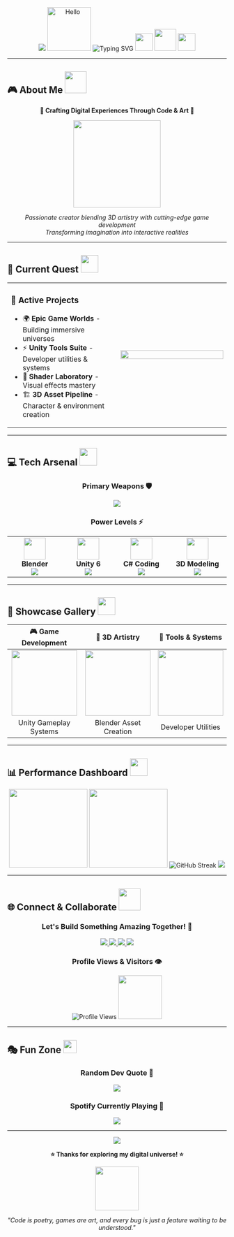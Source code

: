 <div align="center">
  
<!-- Animated Header with Multiple Effects -->
<img src="https://capsule-render.vercel.app/api?type=waving&color=gradient&customColorList=12&height=200&section=header&text=AWS%20GAME%20DEV&fontSize=70&fontColor=fff&animation=twinkling&fontAlignY=35&desc=Solo%20Game%20Developer%20%26%203D%20Artist&descAlignY=55&descSize=18" />

<!-- Animated Hello -->
<img src="https://media.giphy.com/media/hvRJCLFzcasrR4ia7z/giphy.gif" alt="Hello" width="100" />

<!-- Animated Typing Effect -->
<img src="https://readme-typing-svg.herokuapp.com?font=Fira+Code&size=35&duration=3000&pause=1000&color=36BCF7&center=true&vCenter=true&multiline=true&width=800&height=100&lines=Welcome+to+my+Digital+Universe!;Creating+Immersive+Game+Worlds;Blender+%7C+Unity+%7C+Unreal+Engine" alt="Typing SVG" />

<!-- 3D Rotating Cube Animation -->
<img src="https://media.giphy.com/media/ZVik7pBtu9dNS/giphy.gif" width="40"/>
<img src="https://media.giphy.com/media/WUlplcMpOCEmTGBtBW/giphy.gif" width="50">
<img src="https://media.giphy.com/media/ZVik7pBtu9dNS/giphy.gif" width="40"/>

</div>

---

## 🎮 About Me <img src="https://media.giphy.com/media/mGcNjsfWAjY5AEZNw6/giphy.gif" width="50">

<div align="center">
  
**🌟 Crafting Digital Experiences Through Code & Art 🌟**

<img src="https://media.giphy.com/media/3oKIPEqDGUULpEU0aQ/giphy.gif" width="200"/>

*Passionate creator blending 3D artistry with cutting-edge game development*  
*Transforming imagination into interactive realities*

</div>

---

## 🚀 Current Quest <img src="https://media.giphy.com/media/WFZvB7VIXBgiz3oDXE/giphy.gif" width="40">

<table>
<tr>
<td width="50%">

### 🎯 Active Projects
- 🌍 **Epic Game Worlds** - Building immersive universes
- ⚡ **Unity Tools Suite** - Developer utilities & systems  
- 🎨 **Shader Laboratory** - Visual effects mastery
- 🏗️ **3D Asset Pipeline** - Character & environment creation

</td>
<td width="50%">

<img src="https://media.giphy.com/media/qgQUggAC3Pfv687qPC/giphy.gif" width="100%"/>

</td>
</tr>
</table>

---

## 💻 Tech Arsenal <img src="https://media.giphy.com/media/WUlplcMpOCEmTGBtBW/giphy.gif" width="40">

<div align="center">

### Primary Weapons 🛡️

<img src="https://skillicons.dev/icons?i=blender,unity,unreal,cs,cpp,python,git,vscode&perline=4&theme=dark" />

### Power Levels ⚡

<table align="center">
<tr>
<td align="center" width="200">
<img src="https://media.giphy.com/media/iY8CRBdQXODJSCERIr/giphy.gif" width="50"/><br/>
<b>Blender</b><br/>
<img src="https://progress-bar.dev/90/?scale=100&title=Mastery&width=120&color=babaca&suffix=%"/>
</td>
<td align="center" width="200">
<img src="https://media.giphy.com/media/IdyAQJVN2kVPNUrojM/giphy.gif" width="50"/><br/>
<b>Unity 6</b><br/>
<img src="https://progress-bar.dev/95/?scale=100&title=Expert&width=120&color=babaca&suffix=%"/>
</td>
<td align="center" width="200">
<img src="https://media.giphy.com/media/fwbZnTftCXVocKzfxR/giphy.gif" width="50"/><br/>
<b>C# Coding</b><br/>
<img src="https://progress-bar.dev/90/?scale=100&title=Advanced&width=120&color=babaca&suffix=%"/>
</td>
<td align="center" width="200">
<img src="https://media.giphy.com/media/ln7z2eWriiQAllfVgn/giphy.gif" width="50"/><br/>
<b>3D Modeling</b><br/>
<img src="https://progress-bar.dev/88/?scale=100&title=Pro&width=120&color=babaca&suffix=%"/>
</td>
</tr>
</table>

</div>

---

## 🌟 Showcase Gallery <img src="https://media.giphy.com/media/3og0INyCmHlNylks9O/giphy.gif" width="40">

<div align="center">

| 🎮 Game Development | 🎨 3D Artistry | 🔧 Tools & Systems |
|:---:|:---:|:---:|
| <img src="https://media.giphy.com/media/l41lGvinEgARjB2HC/giphy.gif" width="150"/> | <img src="https://media.giphy.com/media/xT9IgzoKnwFNmISR8I/giphy.gif" width="150"/> | <img src="https://media.giphy.com/media/ZVik7pBtu9dNS/giphy.gif" width="150"/> |
| Unity Gameplay Systems | Blender Asset Creation | Developer Utilities |

</div>

---

## 📊 Performance Dashboard <img src="https://media.giphy.com/media/cFkiFMDg3iFoI/giphy.gif" width="40">

<div align="center">

<img height="180em" src="https://github-readme-stats.vercel.app/api?username=swamakerswa&show_icons=true&theme=tokyonight&include_all_commits=true&count_private=true&hide_border=true&bg_color=0d1117&title_color=58a6ff&text_color=c9d1d9&icon_color=58a6ff"/>
<img height="180em" src="https://github-readme-stats.vercel.app/api/top-langs/?username=swamakerswa&layout=compact&langs_count=8&theme=tokyonight&hide_border=true&bg_color=0d1117&title_color=58a6ff&text_color=c9d1d9"/>

<!-- GitHub Streak -->
<img src="https://github-readme-streak-stats.herokuapp.com/?user=swamakerswa&theme=tokyonight&hide_border=true&background=0d1117&stroke=58a6ff&ring=58a6ff&fire=ff7b72&currStreakLabel=c9d1d9" alt="GitHub Streak" />

<!-- Activity Graph -->
<img src="https://github-readme-activity-graph.vercel.app/graph?username=swamakerswa&theme=tokyo-night&hide_border=true&bg_color=0d1117&color=58a6ff&line=58a6ff&point=c9d1d9" />

</div>

---

## 🌐 Connect & Collaborate <img src="https://media.giphy.com/media/LnQjpWaON8nhr21vNW/giphy.gif" width="50">

<div align="center">

### Let's Build Something Amazing Together! 🚀

<a href="mailto:swamakerswa@gmail.com">
  <img src="https://img.shields.io/badge/Gmail-D14836?style=for-the-badge&logo=gmail&logoColor=white&animate=true" />
</a>
<a href="https://www.artstation.com/swamaker4">
  <img src="https://img.shields.io/badge/ArtStation-13AEF0?style=for-the-badge&logo=artstation&logoColor=white" />
</a>
<a href="https://assetstore.unity.com/publishers/95498">
  <img src="https://img.shields.io/badge/Unity%20Store-000000?style=for-the-badge&logo=unity&logoColor=white" />
</a>
<a href="https://www.youtube.com/@Xenora_Studio">
  <img src="https://img.shields.io/badge/YouTube-FF0000?style=for-the-badge&logo=youtube&logoColor=white" />
</a>

### Profile Views & Visitors 👁️

<img src="https://komarev.com/ghpvc/?username=swamakerswa&label=Profile%20Views&color=0e75b6&style=for-the-badge" alt="Profile Views" />

<img src="https://media.giphy.com/media/12oufCB0MyZ1Go/giphy.gif" width="100">

</div>

---

## 🎭 Fun Zone <img src="https://media.giphy.com/media/WUlplcMpOCEmTGBtBW/giphy.gif" width="30">

<div align="center">

### Random Dev Quote 💭
<img src="https://quotes-github-readme.vercel.app/api?type=horizontal&theme=tokyonight" />

### Spotify Currently Playing 🎵
<img src="https://spotify-github-profile.vercel.app/api/spotify?background_color=0d1117&border_color=ffffff" />

</div>

---

<div align="center">

<!-- Animated Footer -->
<img src="https://capsule-render.vercel.app/api?type=waving&color=gradient&customColorList=12&height=100&section=footer&animation=twinkling" />

**⭐ Thanks for exploring my digital universe! ⭐**

<img src="https://media.giphy.com/media/3oKIPnAiaMCws8nOsE/giphy.gif" width="100"/>

*"Code is poetry, games are art, and every bug is just a feature waiting to be understood."* 

</div>
